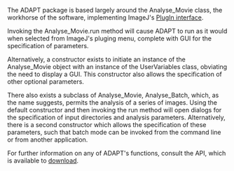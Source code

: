 The ADAPT package is based largely around the Analyse_Movie class, the workhorse of the software, implementing ImageJ's [PlugIn interface](http://rsbweb.nih.gov/ij/developer/api/index.html).

Invoking the Analyse_Movie.run method will cause ADAPT to run as it would when selected from ImageJ's pluging menu, complete with GUI for the specification of parameters.

Alternatively, a constructor exists to initiate an instance of the Analyse_Movie object with an instance of the UserVariables class, obviating the need to display a GUI. This constructor also allows the specification of other optional parameters.

There also exists a subclass of Analyse_Movie, Analyse_Batch, which, as the name suggests, permits the analysis of a series of images. Using the default constructor and then invoking the run method will open dialogs for the specification of input directories and analysis parameters. Alternatively, there is a second constructor which allows the specification of these parameters, such that batch mode can be invoked from the command line or from another application.

For further information on any of ADAPT's functions, consult the API, which is available to [download](https://bitbucket.org/djpbarry/adapt/downloads).